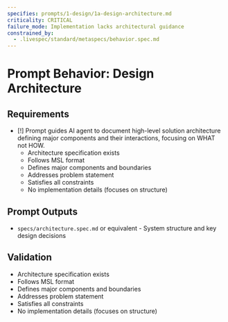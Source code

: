 ```yaml
---
specifies: prompts/1-design/1a-design-architecture.md
criticality: CRITICAL
failure_mode: Implementation lacks architectural guidance
constrained_by:
  - .livespec/standard/metaspecs/behavior.spec.md
---
```


# Prompt Behavior: Design Architecture

## Requirements
- [!] Prompt guides AI agent to document high-level solution architecture defining major components and their interactions, focusing on WHAT not HOW.
  - Architecture specification exists
  - Follows MSL format
  - Defines major components and boundaries
  - Addresses problem statement
  - Satisfies all constraints
  - No implementation details (focuses on structure)

## Prompt Outputs

- `specs/architecture.spec.md` or equivalent - System structure and key design decisions

## Validation

- Architecture specification exists
- Follows MSL format
- Defines major components and boundaries
- Addresses problem statement
- Satisfies all constraints
- No implementation details (focuses on structure)
